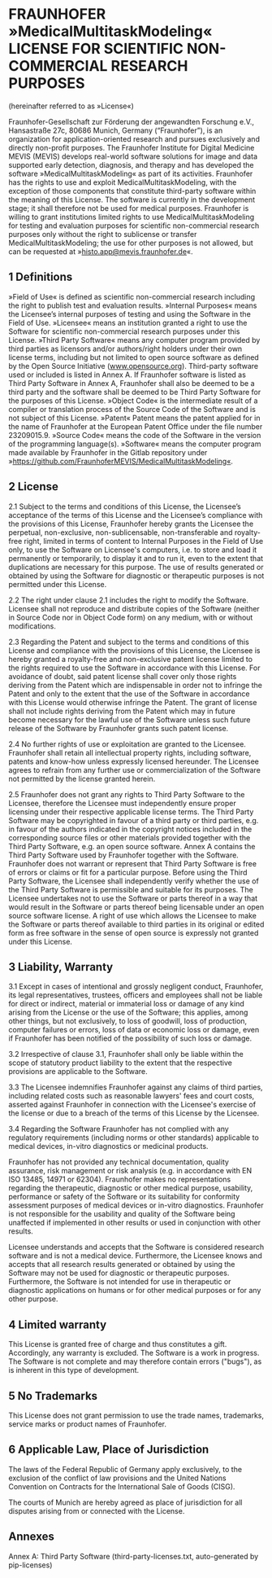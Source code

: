 # FRAUNHOFER »MedicalMultitaskModeling« LICENSE FOR SCIENTIFIC NON-COMMERCIAL RESEARCH PURPOSES
(hereinafter referred to as »License«) 

Fraunhofer-Gesellschaft zur Förderung der angewandten Forschung e.V., Hansastraße 27c, 80686 Munich, Germany (“Fraunhofer”), is an organization for application-oriented research and pursues exclusively and directly non-profit purposes.
The Fraunhofer Institute for Digital Medicine MEVIS (MEVIS) develops real-world software solutions for image and data supported early detection, diagnosis, and therapy and has developed the software »MedicalMultitaskModeling« as part of its activities. Fraunhofer has the rights to use and exploit MedicalMultitaskModeling, with the exception of those components that constitute third-party software within the meaning of this License. The software is currently in the development stage; it shall therefore not be used for medical purposes. 
Fraunhofer is willing to grant institutions limited rights to use MedicalMultitaskModeling for testing and evaluation purposes for scientific non-commercial research purposes only without the right to sublicense or transfer MedicalMultitaskModeling; the use for other purposes is not allowed, but can be requested at »histo.app@mevis.fraunhofer.de«.

## 1 Definitions

»Field of Use« is defined as scientific non-commercial research including the right to publish test and evaluation results. 
»Internal Purposes« means the Licensee’s internal purposes of testing and using the Software in the Field of Use.
»Licensee« means an institution granted a right to use the Software for scientific non-commercial research purposes under this License.
»Third Party Software« means any computer program provided by third parties as licensors and/or authors/right holders under their own license terms, including but not limited to open source software as defined by the Open Source Initiative (www.opensource.org). Third-party software used or included is listed in Annex A. If Fraunhofer software is listed as Third Party Software in Annex A, Fraunhofer shall also be deemed to be a third party and the software shall be deemed to be Third Party Software for the purposes of this License.
»Object Code« is the intermediate result of a compiler or translation process of the Source Code of the Software and is not subject of this License.
»Patent« Patent means the patent applied for in the name of Fraunhofer at the European Patent Office under the file number 23209015.9.
»Source Code« means the code of the Software in the version of the programming language(s).
»Software« means the computer program made available by Fraunhofer in the Gitlab repository under »https://github.com/FraunhoferMEVIS/MedicalMultitaskModeling«.
 
## 2 License

2.1 Subject to the terms and conditions of this License, the Licensee’s acceptance of the terms of this License and the Licensee’s compliance with the provisions of this License, Fraunhofer hereby grants the Licensee the perpetual, non-exclusive, non-sublicensable, non-transferable and royalty-free right, limited in terms of content to Internal Purposes in the Field of Use only, to use the Software on Licensee's computers, i.e. to store and load it permanently or temporarily, to display it and to run it, even to the extent that duplications are necessary for this purpose. The use of results generated or obtained by using the Software for diagnostic or therapeutic purposes is not permitted under this License.

2.2 The right under clause 2.1 includes the right to modify the Software. Licensee shall not reproduce and distribute copies of the Software (neither in Source Code nor in Object Code form) on any medium, with or without modifications.

2.3 Regarding the Patent and subject to the terms and conditions of this License and compliance with the provisions of this License, the Licensee is hereby granted a royalty-free and non-exclusive patent license limited to the rights required to use the Software in accordance with this License. For avoidance of doubt, said patent license shall cover only those rights deriving from the Patent which are indispensable in order not to infringe the Patent and only to the extent that the use of the Software in accordance with this License would otherwise infringe the Patent. The grant of license shall not include rights deriving from the Patent which may in future become necessary for the lawful use of the Software unless such future release of the Software by Fraunhofer grants such patent license.

2.4 No further rights of use or exploitation are granted to the Licensee. Fraunhofer shall retain all intellectual property rights, including software, patents and know-how unless expressly licensed hereunder. The Licensee agrees to refrain from any further use or commercialization of the Software not permitted by the license granted herein.

2.5 Fraunhofer does not grant any rights to Third Party Software to the Licensee, therefore the Licensee must independently ensure proper licensing under their respective applicable license terms. The Third Party Software may be copyrighted in favour of a third party or third parties, e.g. in favour of the authors indicated in the copyright notices included in the corresponding source files or other materials provided together with the Third Party Software, e.g. an open source software. Annex A contains the Third Party Software used by Fraunhofer together with the Software. Fraunhofer does not warrant or represent that Third Party Software is free of errors or claims or fit for a particular purpose. Before using the Third Party Software, the Licensee shall independently verify whether the use of the Third Party Software is permissible and suitable for its purposes. The Licensee undertakes not to use the Software or parts thereof in a way that would result in the Software or parts thereof being licensable under an open source software license. A right of use which allows the Licensee to make the Software or parts thereof available to third parties in its original or edited form as free software in the sense of open source is expressly not granted under this License.

## 3 Liability, Warranty

3.1 Except in cases of intentional and grossly negligent conduct, Fraunhofer, its legal representatives, trustees, officers and employees shall not be liable for direct or indirect, material or immaterial loss or damage of any kind arising from the License or the use of the Software; this applies, among other things, but not exclusively, to loss of goodwill, loss of production, computer failures or errors, loss of data or economic loss or damage, even if Fraunhofer has been notified of the possibility of such loss or damage.

3.2 Irrespective of clause 3.1, Fraunhofer shall only be liable within the scope of statutory product liability to the extent that the respective provisions are applicable to the Software.

3.3 The Licensee indemnifies Fraunhofer against any claims of third parties, including related costs such as reasonable lawyers' fees and court costs, asserted against Fraunhofer in connection with the Licensee's exercise of the license or due to a breach of the terms of this License by the Licensee. 

3.4 Regarding the Software Fraunhofer has not complied with any regulatory requirements (including norms or other standards) applicable to medical devices, in-vitro diagnostics or medicinal products.

Fraunhofer has not provided any technical documentation, quality assurance, risk management or risk analysis (e.g. in accordance with EN ISO 13485, 14971 or 62304).
Fraunhofer makes no representations regarding the therapeutic, diagnostic or other medical purpose, usability, performance or safety of the Software or its suitability for conformity assessment purposes of medical devices or in-vitro diagnostics. Fraunhofer is not responsible for the usability and quality of the Software being unaffected if implemented in other results or used in conjunction with other results.

Licensee understands and accepts that the Software is considered research software and is not a medical device. Furthermore, the Licensee knows and accepts that all research results generated or obtained by using the Software may not be used for diagnostic or therapeutic purposes. Furthermore, the Software is not intended for use in therapeutic or diagnostic applications on humans or for other medical purposes or for any other purpose.

## 4 Limited warranty

This License is granted free of charge and thus constitutes a gift. Accordingly, any warranty is excluded. The Software is a work in progress. The Software is not complete and may therefore contain errors ("bugs"), as is inherent in this type of development.

## 5 No Trademarks

This License does not grant permission to use the trade names, trademarks, service marks or product names of Fraunhofer.

## 6 Applicable Law, Place of Jurisdiction

The laws of the Federal Republic of Germany apply exclusively, to the exclusion of the conflict of law provisions and the United Nations Convention on Contracts for the International Sale of Goods (CISG).

The courts of Munich are hereby agreed as place of jurisdiction for all disputes arising from or connected with the License.

## Annexes
Annex A: Third Party Software (third-party-licenses.txt, auto-generated by pip-licenses)